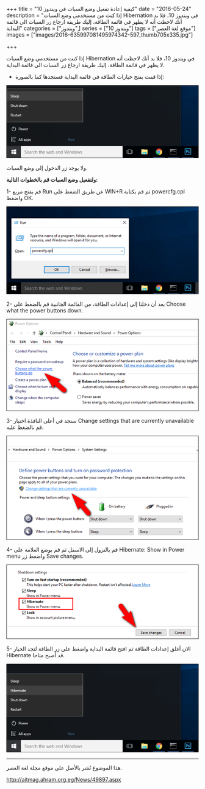 +++
title = "كيفية إعادة تفعيل وضع السبات في ويندوز 10"
date = "2016-05-24"
description = "إذا كنت من مستخدمي وضع السبات Hibernation في ويندوز 10، فلا بد أنك لاحظت أنه لا يظهر في قائمة الطاقة، إليك طريقة ارجاع زر السبات الى قائمة البداية"
categories = ["ويندوز",]
series = ["ويندوز 10"]
tags = ["موقع لغة العصر"]
images = ["images/2016-635997081495974342-597_thumb705x335.jpg"]

+++

إذا كنت من مستخدمي وضع السبات Hibernation في ويندوز 10، فلا بد أنك لاحظت أنه لا يظهر في قائمة الطاقة، إليك طريقة ارجاع زر السبات الى قائمة البداية.

- إذا قمت بفتح خيارات الطاقة في قائمة البداية فستجدها كما بالصورة:

![1](images/2016-635997081880360806-36.png)

ولا يوجد زر الدخول إلى وضع السبات.

**ولتفعيل وضع السبات قم بالخطوات التالية:**

1- قم بفتح مربع Run عن طريق الضغط على WIN+R ثم قم بكتابة powercfg.cpl واضغط OK.

![2](images/2016-635997085828122112-812.png)

2- بعد أن دخلنا إلى إعدادات الطاقة، من القائمة الجانبية قم بالضغط على Choose what the power buttons down.

![3](images/2016-635997085920630705-63.png)

3- ستجد في أعلى النافذة اختيار Change settings that are currently unavailable قم بالضغط عليه.

![4](images/2016-635997086009707276-970.png)

4- قم بالنزول إلى الاسفل ثم قم بوضع العلامة على Hibernate: Show in Power menu واضغط زر Save changes.

![5](images/2016-635997086177876354-787.png)

5- الان أغلق إعدادات الطاقة ثم افتح قائمة البداية واضغط على زر الطاقة لتجد الخيار Hibernate قد أصبح متاحا.

![6](images/2016-635997086271008951-100.png)

---
هذا الموضوع نٌشر باﻷصل على موقع مجلة لغة العصر.

http://aitmag.ahram.org.eg/News/49897.aspx